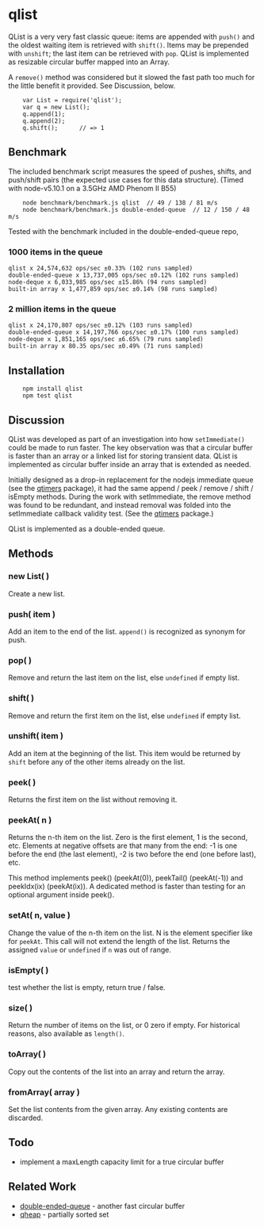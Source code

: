 qlist
=====

QList is a very very fast classic queue:  items are appended with `push()`
and the oldest waiting item is retrieved with `shift()`.  Items may be
prepended with `unshift`; the last item can be retrieved with `pop`.
QList is implemented as resizable circular buffer mapped into an Array.

A `remove()` method was considered but it slowed the fast path too much for
the little benefit it provided.  See Discussion, below.

        var List = require('qlist');
        var q = new List();
        q.append(1);
        q.append(2);
        q.shift();      // => 1


Benchmark
---------

The included benchmark script measures the speed of pushes, shifts, and
push/shift pairs (the expected use cases for this data structure).
(Timed with node-v5.10.1 on a 3.5GHz AMD Phenom II B55)

        node benchmark/benchmark.js qlist  // 49 / 138 / 81 m/s
        node benchmark/benchmark.js double-ended-queue  // 12 / 150 / 48 m/s

Tested with the benchmark included in the double-ended-queue repo,

### 1000 items in the queue

    qlist x 24,574,632 ops/sec ±0.33% (102 runs sampled)
    double-ended-queue x 13,737,005 ops/sec ±0.12% (102 runs sampled)
    node-deque x 6,033,985 ops/sec ±15.86% (94 runs sampled)
    built-in array x 1,477,859 ops/sec ±0.14% (98 runs sampled)

### 2 million items in the queue

    qlist x 24,170,807 ops/sec ±0.12% (103 runs sampled)
    double-ended-queue x 14,197,766 ops/sec ±0.17% (100 runs sampled)
    node-deque x 1,851,165 ops/sec ±6.65% (79 runs sampled)
    built-in array x 80.35 ops/sec ±0.49% (71 runs sampled)


Installation
------------

        npm install qlist
        npm test qlist


Discussion
----------

QList was developed as part of an investigation into how `setImmediate()`
could be made to run faster.  The key observation was that a circular buffer
is faster than an array or a linked list for storing transient data.  QList is
implemented as circular buffer inside an array that is extended as needed.

Initially designed as a drop-in replacement for the nodejs immediate queue
(see the [qtimers](https://npmjs.org/package/qtimers) package), it
had the same append / peek / remove / shift / isEmpty methods.  During the 
work with setImmediate, the remove method was found to be redundant, and
instead removal was folded into the setImmediate callback validity test.
(See the [qtimers](https://npmjs.org/package/qtimers) package.)

QList is implemented as a double-ended queue.


Methods
-------

### new List( )

Create a new list.

### push( item )

Add an item to the end of the list.  `append()` is recognized as synonym for push.

### pop( )

Remove and return the last item on the list, else `undefined` if empty list.

### shift( )

Remove and return the first item on the list, else `undefined` if empty list.

### unshift( item )

Add an item at the beginning of the list.  This item would be returned by
`shift` before any of the other items already on the list.

### peek( )

Returns the first item on the list without removing it.

### peekAt( n )

Returns the n-th item on the list.  Zero is the first element, 1 is the second,
etc.  Elements at negative offsets are that many from the end:  -1 is one before
the end (the last element), -2 is two before the end (one before last), etc.

This method implements peek() (peekAt(0)), peekTail() (peekAt(-1)) and peekIdx(ix)
(peekAt(ix)).  A dedicated method is faster than testing for an optional argument
inside peek().

### setAt( n, value )

Change the value of the n-th item on the list.  N is the element specifier like for
`peekAt`.  This call will not extend the length of the list.  Returns the assigned
`value` or `undefined` if `n` was out of range.

### isEmpty( )

test whether the list is empty, return true / false.

### size( )

Return the number of items on the list, or 0 zero if empty.
For historical reasons, also available as `length()`.

### toArray( )

Copy out the contents of the list into an array and return the array.

### fromArray( array )

Set the list contents from the given array.  Any existing contents are discarded.


Todo
----

- implement a maxLength capacity limit for a true circular buffer


Related Work
------------

- [double-ended-queue](https://npmjs.org/package/double-ended-queue) - another fast circular buffer
- [qheap](https://npmjs.org/package/qheap) - partially sorted set

